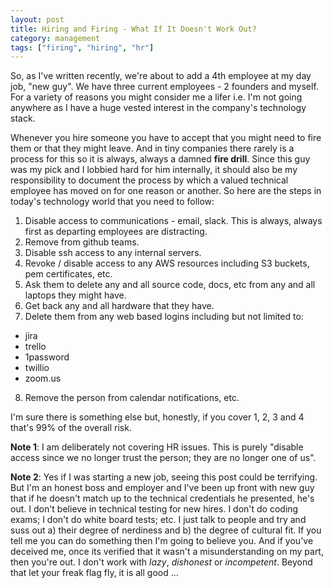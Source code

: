 ```yaml
---
layout: post
title: Hiring and Firing - What If It Doesn't Work Out?
category: management
tags: ["firing", "hiring", "hr"]
---
```

So, as I've written recently, we're about to add a 4th employee at my day job, "new guy".  We have three current employees - 2 founders and myself.  For a variety of reasons you might consider me a lifer i.e. I'm not going anywhere as I have a huge vested interest in the company's technology stack.

Whenever you hire someone you have to accept that you might need to fire them or that they might leave.  And in tiny companies there rarely is a process for this so it is always, always a damned **fire drill**.  Since this guy was my pick and I lobbied hard for him internally, it should also be my responsibility to document the process by which a valued technical employee has moved on for one reason or another.  So here are the steps in today's technology world that you need to follow:

1.  Disable access to communications - email, slack.  This is always, always first as departing employees are distracting.
2.  Remove from github teams.
3.  Disable ssh access to any internal servers.
4.  Revoke / disable access to any AWS resources including S3 buckets, pem certificates, etc.
5.  Ask them to delete any and all source code, docs, etc from any and all laptops they might have.
6.  Get back any and all hardware that they have.
7.  Delete them from any web based logins including but not limited to:
* jira
* trello
* 1password
* twillio
* zoom.us
8.  Remove the person from calendar notifications, etc.

I'm sure there is something else but, honestly, if you cover 1, 2, 3 and 4 that's 99% of the overall risk.

**Note 1**: I am deliberately not covering HR issues.  This is purely "disable access since we no longer trust the person; they are no longer one of us".

**Note 2**: Yes if I was starting a new job, seeing this post could be terrifying.  But I'm an honest boss and employer and I've been up front with new guy that if he doesn't match up to the technical credentials he presented, he's out.  I don't believe in technical testing for new hires.  I don't do coding exams; I don't do white board tests; etc.  I just talk to people and try and suss out a) their degree of nerdiness and b) the degree of cultural fit.  If you tell me you can do something then I'm going to believe you.  And if you've deceived me, once its verified that it wasn't a misunderstanding on my part, then you're out.  I don't work with *lazy*, *dishonest* or *incompetent*.  Beyond that let your freak flag fly, it is all good ...